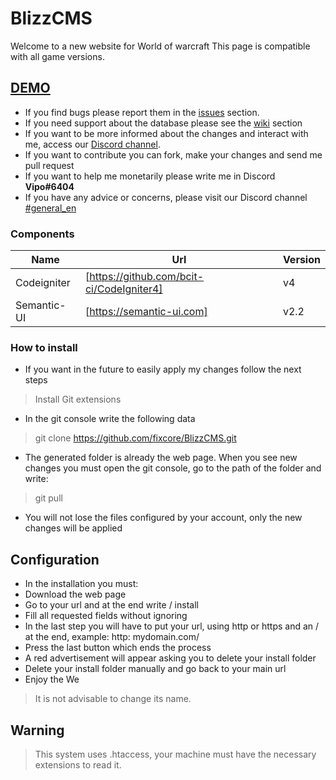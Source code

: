 # BlizzCMS

Welcome to a new website for World of warcraft
This page is compatible with all game versions.

## [DEMO](http://149.202.243.15/)

* If you find bugs please report them in the [issues](https://github.com/fixcore/BlizzCMS/issues) section.
* If you need support about the database please see the [wiki](https://github.com/fixcore/BlizzCMS/wiki) section
* If you want to be more informed about the changes and interact with me, access our [Discord channel](https://discord.gg/WGGGVgX).
* If you want to contribute you can fork, make your changes and send me pull request
* If you want to help me monetarily please write me in Discord **Vipo#6404**
* If you have any advice or concerns, please visit our Discord channel [#general_en](https://discord.gg/WGGGVgX)


### Components

| Name | Url | Version |
| ------ | ------ | ------ |
| Codeigniter | [https://github.com/bcit-ci/CodeIgniter4] | v4 |
| Semantic-UI | [https://semantic-ui.com] | v2.2 |

### How to install

* If you want in the future to easily apply my changes follow the next steps

> Install Git extensions

* In the git console write the following data

> git clone https://github.com/fixcore/BlizzCMS.git
* The generated folder is already the web page. When you see new changes you must open the git console, go to the path of the folder and write:

> git pull
* You will not lose the files configured by your account, only the new changes will be applied

## Configuration

* In the installation you must:
* Download the web page
* Go to your url and at the end write / install
* Fill all requested fields without ignoring
* In the last step you will have to put your url, using http or https and an / at the end, example: http: 
mydomain.com/
* Press the last button which ends the process
* A red advertisement will appear asking you to delete your install folder
* Delete your install folder manually and go back to your main url
* Enjoy the We

> It is not advisable to change its name.

## Warning

> This system uses .htaccess, your machine must have the necessary extensions to read it.
